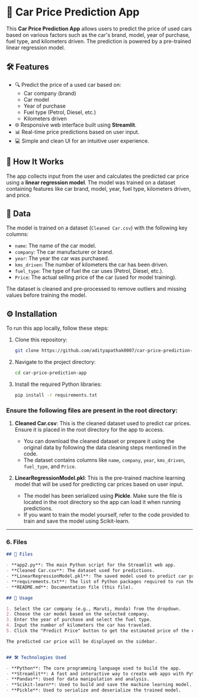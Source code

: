 # 🚗 Car Price Prediction App

This **Car Price Prediction App** allows users to predict the price of used cars based on various factors such as the car's brand, model, year of purchase, fuel type, and kilometers driven. The prediction is powered by a pre-trained linear regression model.

## 🛠️ Features

- 🔍 Predict the price of a used car based on:
  - Car company (brand)
  - Car model
  - Year of purchase
  - Fuel type (Petrol, Diesel, etc.)
  - Kilometers driven
- 🌐 Responsive web interface built using **Streamlit**.
- 📊 Real-time price predictions based on user input.
- 💻 Simple and clean UI for an intuitive user experience.

## 🧠 How It Works

The app collects input from the user and calculates the predicted car price using a **linear regression model**. The model was trained on a dataset containing features like car brand, model, year, fuel type, kilometers driven, and price.

## 📄 Data

The model is trained on a dataset (`Cleaned Car.csv`) with the following key columns:
- `name`: The name of the car model.
- `company`: The car manufacturer or brand.
- `year`: The year the car was purchased.
- `kms_driven`: The number of kilometers the car has been driven.
- `fuel_type`: The type of fuel the car uses (Petrol, Diesel, etc.).
- `Price`: The actual selling price of the car (used for model training).

The dataset is cleaned and pre-processed to remove outliers and missing values before training the model.


## ⚙️ Installation

To run this app locally, follow these steps:

1. Clone this repository:
   ```bash
   git clone https://github.com/adityapathak0007/car-price-prediction-app.git

2. Navigate to the project directory:
   ```bash
   cd car-price-prediction-app

3. Install the required Python libraries:
   ```bash
   pip install -r requirements.txt

### Ensure the following files are present in the root directory:

1. **Cleaned Car.csv**: This is the cleaned dataset used to predict car prices. Ensure it is placed in the root directory for the app to access.
   
   - You can download the cleaned dataset or prepare it using the original data by following the data cleaning steps mentioned in the code.
   - The dataset contains columns like `name`, `company`, `year`, `kms_driven`, `fuel_type`, and `Price`.

2. **LinearRegressionModel.pkl**: This is the pre-trained machine learning model that will be used for predicting car prices based on user input.

   - The model has been serialized using **Pickle**. Make sure the file is located in the root directory so the app can load it when running predictions.
   - If you want to train the model yourself, refer to the code provided to train and save the model using Scikit-learn.


---

### 6. Files
```markdown
## 📁 Files

- **app2.py**: The main Python script for the Streamlit web app.
- **Cleaned Car.csv**: The dataset used for predictions.
- **LinearRegressionModel.pkl**: The saved model used to predict car prices.
- **requirements.txt**: The list of Python packages required to run the app.
- **README.md**: Documentation file (this file).

## 🎯 Usage

1. Select the car company (e.g., Maruti, Honda) from the dropdown.
2. Choose the car model based on the selected company.
3. Enter the year of purchase and select the fuel type.
4. Input the number of kilometers the car has traveled.
5. Click the "Predict Price" button to get the estimated price of the car.

The predicted car price will be displayed on the sidebar.


## 🛠️ Technologies Used

- **Python**: The core programming language used to build the app.
- **Streamlit**: A fast and interactive way to create web apps with Python.
- **Pandas**: Used for data manipulation and analysis.
- **Scikit-learn**: Used to build and save the machine learning model.
- **Pickle**: Used to serialize and deserialize the trained model.


